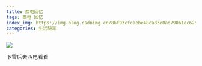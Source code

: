 ```yaml
---
title: 西电回忆
tags: 西电 回忆
index_img: https://img-blog.csdnimg.cn/86f93cfcaebe48ca83e0ad79061ec625.jpeg
categories: 生活随笔
---
```

<meta name="referrer" content="no-referrer" />



![](https://img-blog.csdnimg.cn/86f93cfcaebe48ca83e0ad79061ec625.jpeg)

下雪后去西电看看
